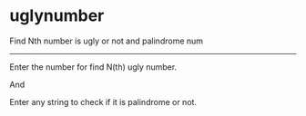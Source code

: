 # uglynumber
Find Nth number is ugly or not and palindrome num

-----------------------------------------
Enter the number for find N(th) ugly number.

And 

Enter any string to check if it is palindrome or not.
